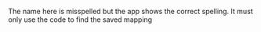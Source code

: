 The name here is misspelled but the app shows the correct spelling. It must only use the code to find the saved mapping
